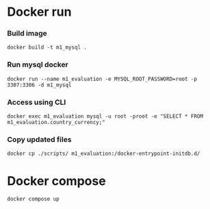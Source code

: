 
# Docker run

### Build image
    docker build -t m1_mysql .

### Run mysql docker
    docker run --name m1_evaluation -e MYSQL_ROOT_PASSWORD=root -p 3307:3306 -d m1_mysql

### Access using CLI
    docker exec m1_evaluation mysql -u root -proot -e "SELECT * FROM m1_evaluation.country_currency;"

### Copy updated files
    docker cp ./scripts/ m1_evaluation:/docker-entrypoint-initdb.d/

# Docker compose
    docker compose up